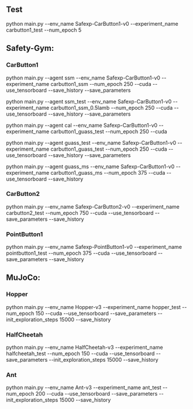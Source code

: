 ## Test

python main.py --env_name Safexp-CarButton1-v0 --experiment_name carbutton1_test --num_epoch 5

## Safety-Gym:

### CarButton1

python main.py --agent ssm --env_name Safexp-CarButton1-v0 --experiment_name carbutton1_ssm --num_epoch 250 --cuda --use_tensorboard --save_history --save_parameters

python main.py --agent ssm_test --env_name Safexp-CarButton1-v0 --experiment_name carbutton1_ssm_0.5lamb --num_epoch 250 --cuda --use_tensorboard --save_history --save_parameters

python main.py --agent cal --env_name Safexp-CarButton1-v0 --experiment_name carbutton1_guass_test --num_epoch 250 --cuda

python main.py --agent guass_test --env_name Safexp-CarButton1-v0 --experiment_name carbutton1_guass_test --num_epoch 250 --cuda --use_tensorboard --save_history --save_parameters

python main.py --agent guass_ms --env_name Safexp-CarButton1-v0 --experiment_name carbutton1_guass_ms --num_epoch 375 --cuda --use_tensorboard --save_history

### CarButton2

python main.py --env_name Safexp-CarButton2-v0 --experiment_name carbutton2_test --num_epoch 750 --cuda --use_tensorboard --save_parameters --save_history

### PointButton1

python main.py --env_name Safexp-PointButton1-v0 --experiment_name pointbutton1_test --num_epoch 375 --cuda --use_tensorboard --save_parameters --save_history

## MuJoCo:

### Hopper

python main.py --env_name Hopper-v3 --experiment_name hopper_test --num_epoch 150 --cuda --use_tensorboard --save_parameters --init_exploration_steps 15000 --save_history

### HalfCheetah

python main.py --env_name HalfCheetah-v3 --experiment_name halfcheetah_test --num_epoch 150 --cuda --use_tensorboard --save_parameters --init_exploration_steps 15000 --save_history

### Ant

python main.py --env_name Ant-v3 --experiment_name ant_test --num_epoch 200 --cuda --use_tensorboard --save_parameters --init_exploration_steps 15000 --save_history